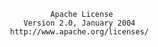                              Apache License
                       Version 2.0, January 2004
                    http://www.apache.org/licenses/
                    
                    
                    
